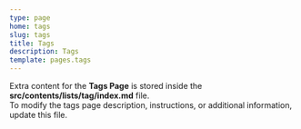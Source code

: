 ```yaml
---
type: page
home: tags
slug: tags
title: Tags
description: Tags
template: pages.tags
---
```


Extra content for the **Tags Page** is stored inside the **src/contents/lists/tag/index.md** file.  
To modify the tags page description, instructions, or additional information, update this file.
